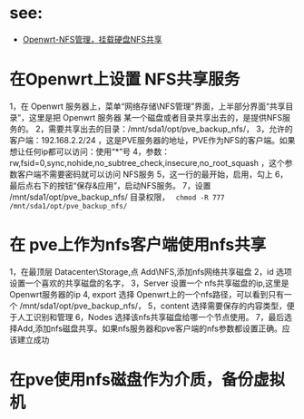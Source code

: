 # see: 
- [Openwrt-NFS管理，挂载硬盘NFS共享](https://www.moelm.cn/136.html)

# 在Openwrt上设置 NFS共享服务
1，在 Openwrt 服务器上，菜单“网络存储\NFS管理”界面，上半部分界面“共享目录”，这里是把 Openwrt 服务器 某一个磁盘或者目录共享出去的，是提供NFS服务的。
2，需要共享出去的目录：/mnt/sda1/opt/pve_backup_nfs/，
3，允许的客户端：192.168.2.2/24 ，这是PVE服务器的地址，PVE作为NFS的客户端。如果想让任何ip都可以访问：使用“*”号
4，参数：rw,fsid=0,sync,nohide,no_subtree_check,insecure,no_root_squash ，这个参数客户端不需要密码就可以访问 NFS服务
5，这一行的最开始，启用，勾上
6，最后点右下的按钮“保存&应用”，启动NFS服务。
7，设置 /mnt/sda1/opt/pve_backup_nfs/ 目录权限，
    ``` 
    chmod -R 777 /mnt/sda1/opt/pve_backup_nfs/ 
    ```
# 在 pve上作为nfs客户端使用nfs共享
1，在最顶层 Datacenter\Storage,点 Add\NFS,添加nfs网络共享磁盘
2，id 选项设置一个喜欢的共享磁盘的名字，
3，Server 设置一个 nfs共享磁盘的ip,这里是 Openwrt服务器的ip
4, export 选择 Openwrt上的一个nfs路径，可以看到只有一个 /mnt/sda1/opt/pve_backup_nfs/，
5，content 选择需要保存的内容类型，便于人工识别和管理
6，Nodes 选择该nfs共享磁盘给哪一个节点使用。
7，最后选择Add,添加nfs磁盘共享。如果nfs服务器和pve客户端的nfs参数都设置正确。应该建立成功

# 在pve使用nfs磁盘作为介质，备份虚拟机


